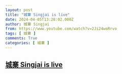 ```yaml
---
layout: post
title: "城寨 Singjai is live"
date: 2024-04-05T13:28:02.000Z
author: 城寨 Singjai
from: https://www.youtube.com/watch?v=2Ji24woRrvo
tags: [ 城寨 ]
comments: True
categories: [ 城寨 ]
---
```

<!--1712323682000-->
[城寨 Singjai is live](https://www.youtube.com/watch?v=2Ji24woRrvo)
------

<div>

</div>
